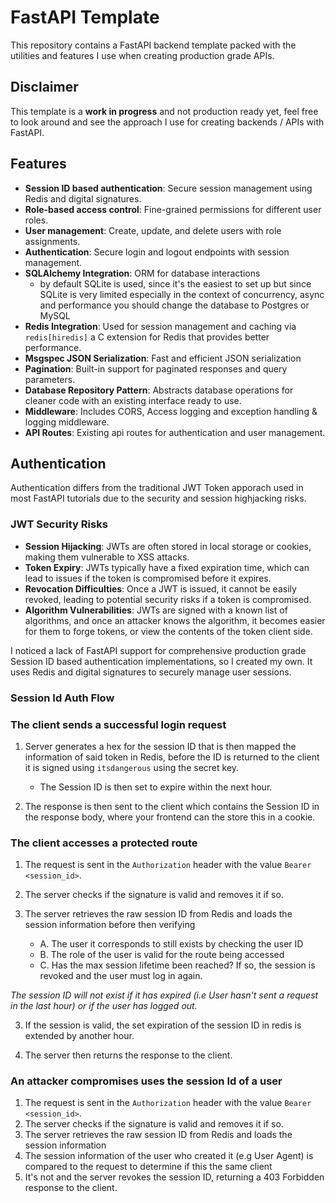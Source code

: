 # FastAPI Template

This repository contains a FastAPI backend template packed with the utilities and features I use when creating production grade APIs.

## Disclaimer

This template is a **work in progress** and not production ready yet, feel free to look around and see the approach I use for creating backends
/ APIs with FastAPI.

## Features

- **Session ID based authentication**: Secure session management using Redis and digital signatures.
- **Role-based access control**: Fine-grained permissions for different user roles.
- **User management**: Create, update, and delete users with role assignments.
- **Authentication**: Secure login and logout endpoints with session management.
- **SQLAlchemy Integration**: ORM for database interactions
  - by default SQLite is used, since it's the easiest to set up but since SQLite is very limited
    especially in the context of concurrency, async and performance you should change the database
    to Postgres or MySQL
- **Redis Integration**: Used for session management and caching via `redis[hiredis]` a C extension
  for Redis that provides better performance.
- **Msgspec JSON Serialization**: Fast and efficient JSON serialization
- **Pagination**: Built-in support for paginated responses and query parameters.
- **Database Repository Pattern**: Abstracts database operations for cleaner code with an existing
  interface ready to use.
- **Middleware**: Includes CORS, Access logging and exception handling & logging middleware.
- **API Routes**: Existing api routes for authentication and user management.

## Authentication

Authentication differs from the traditional JWT Token apporach used in most FastAPI tutorials due to the security and session highjacking risks.

### JWT Security Risks

- **Session Hijacking**: JWTs are often stored in local storage or cookies, making them vulnerable to XSS attacks.
- **Token Expiry**: JWTs typically have a fixed expiration time, which can lead to issues if the token is compromised before it expires.
- **Revocation Difficulties**: Once a JWT is issued, it cannot be easily revoked, leading to potential security risks if a token is compromised.
- **Algorithm Vulnerabilities**: JWTs are signed with a known list of algorithms, and once an attacker knows the algorithm, it becomes easier for them
  to forge tokens, or view the contents of the token client side.

I noticed a lack of FastAPI support for comprehensive production grade Session ID based authentication implementations, so I created my own. It uses Redis and digital signatures to securely manage user sessions.

### Session Id Auth Flow

### The client sends a successful login request

1. Server generates a hex for the session ID that is then mapped the information of said token in Redis, before the ID is returned to the client it is signed using `itsdangerous` using the secret key.

   - The Session ID is then set to expire within the next hour.

2. The response is then sent to the client which contains the Session ID in the response body, where your frontend can the store this in a cookie.

### The client accesses a protected route

1. The request is sent in the `Authorization` header with the value `Bearer <session_id>`.

2. The server checks if the signature is valid and removes it if so.

3. The server retrieves the raw session ID from Redis and loads the session information before then verifying
   - A. The user it corresponds to still exists by checking the user ID
   - B. The role of the user is valid for the route being accessed
   - C. Has the max session lifetime been reached? If so, the session is revoked and
     the user must log in again.

_The session ID will not exist if it has expired (i.e User hasn't sent a request in the last hour) or if the user has logged out._

3. If the session is valid, the set expiration of the session ID in redis is extended by another hour.

4. The server then returns the response to the client.

### An attacker compromises uses the session Id of a user

1. The request is sent in the `Authorization` header with the value `Bearer <session_id>`.
2. The server checks if the signature is valid and removes it if so.
3. The server retrieves the raw session ID from Redis and loads the session information
4. The session information of the user who created it (e.g User Agent) is compared to the request
   to determine if this the same client
5. It's not and the server revokes the session ID, returning a 403 Forbidden response to the client.


